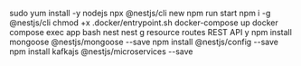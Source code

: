 sudo yum install -y nodejs
npx @nestjs/cli new <name>
npm run start
npm i -g @nestjs/cli
chmod +x .docker/entrypoint.sh
docker-compose up
docker compose exec app bash
nest
nest g resource routes 
REST API
y
npm install mongoose @nestjs/mongoose --save 
npm install @nestjs/config --save 
npm install kafkajs @nestjs/microservices --save